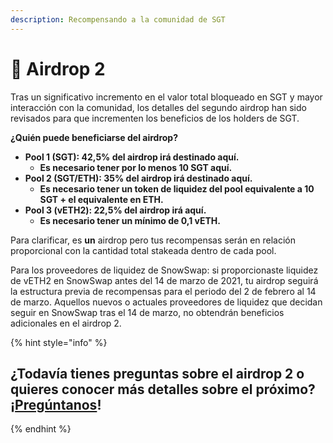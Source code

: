 ```yaml
---
description: Recompensando a la comunidad de SGT
---
```


# 🥩 Airdrop 2

Tras un significativo incremento en el valor total bloqueado en SGT y mayor interacción con la comunidad, los detalles del segundo airdrop han sido revisados para que incrementen los beneficios de los holders de SGT.

**¿Quién puede beneficiarse del airdrop?**

* **Pool 1 \(SGT\): 42,5% del airdrop irá destinado aquí.** 
  * **Es necesario tener por lo menos 10 SGT aquí.**
* **Pool 2 \(SGT/ETH\): 35% del airdrop irá destinado aquí.**
  * **Es necesario tener un token de liquidez del pool equivalente a 10 SGT + el equivalente en ETH.**
* **Pool 3 \(vETH2\): 22,5% del airdrop irá aquí.**
  * **Es necesario tener un mínimo de 0,1 vETH.**

Para clarificar, es **un** airdrop pero tus recompensas serán en relación proporcional con la cantidad total stakeada dentro de cada pool.

Para los proveedores de liquidez de SnowSwap: si proporcionaste liquidez de vETH2 en SnowSwap antes del 14 de marzo de 2021, tu airdrop seguirá la estructura previa de recompensas para el periodo del 2 de febrero al 14 de marzo. Aquellos nuevos o actuales proveedores de liquidez que decidan seguir en SnowSwap tras el 14 de marzo, no obtendrán beneficios adicionales en el airdrop 2.

{% hint style="info" %}
## **¿Todavía tienes preguntas sobre el airdrop 2 o quieres conocer más detalles sobre el próximo? ¡**[**Pregúntanos**](https://discord.com/invite/bayRgPHWv8)**!**
{% endhint %}

